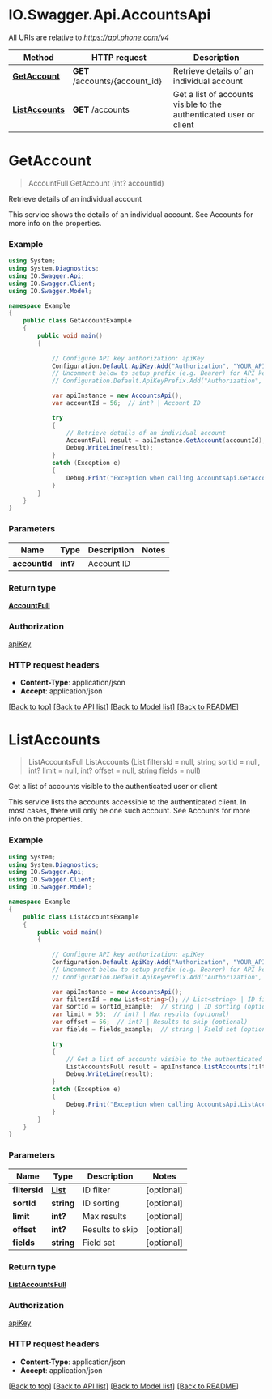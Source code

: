 # IO.Swagger.Api.AccountsApi

All URIs are relative to *https://api.phone.com/v4*

Method | HTTP request | Description
------------- | ------------- | -------------
[**GetAccount**](AccountsApi.md#getaccount) | **GET** /accounts/{account_id} | Retrieve details of an individual account
[**ListAccounts**](AccountsApi.md#listaccounts) | **GET** /accounts | Get a list of accounts visible to the authenticated user or client


<a name="getaccount"></a>
# **GetAccount**
> AccountFull GetAccount (int? accountId)

Retrieve details of an individual account

This service shows the details of an individual account. See Accounts for more info on the properties.

### Example
```csharp
using System;
using System.Diagnostics;
using IO.Swagger.Api;
using IO.Swagger.Client;
using IO.Swagger.Model;

namespace Example
{
    public class GetAccountExample
    {
        public void main()
        {
            
            // Configure API key authorization: apiKey
            Configuration.Default.ApiKey.Add("Authorization", "YOUR_API_KEY");
            // Uncomment below to setup prefix (e.g. Bearer) for API key, if needed
            // Configuration.Default.ApiKeyPrefix.Add("Authorization", "Bearer");

            var apiInstance = new AccountsApi();
            var accountId = 56;  // int? | Account ID

            try
            {
                // Retrieve details of an individual account
                AccountFull result = apiInstance.GetAccount(accountId);
                Debug.WriteLine(result);
            }
            catch (Exception e)
            {
                Debug.Print("Exception when calling AccountsApi.GetAccount: " + e.Message );
            }
        }
    }
}
```

### Parameters

Name | Type | Description  | Notes
------------- | ------------- | ------------- | -------------
 **accountId** | **int?**| Account ID | 

### Return type

[**AccountFull**](AccountFull.md)

### Authorization

[apiKey](../README.md#apiKey)

### HTTP request headers

 - **Content-Type**: application/json
 - **Accept**: application/json

[[Back to top]](#) [[Back to API list]](../README.md#documentation-for-api-endpoints) [[Back to Model list]](../README.md#documentation-for-models) [[Back to README]](../README.md)

<a name="listaccounts"></a>
# **ListAccounts**
> ListAccountsFull ListAccounts (List<string> filtersId = null, string sortId = null, int? limit = null, int? offset = null, string fields = null)

Get a list of accounts visible to the authenticated user or client

This service lists the accounts accessible to the authenticated client. In most cases, there will only be one such account. See Accounts for more info on the properties.

### Example
```csharp
using System;
using System.Diagnostics;
using IO.Swagger.Api;
using IO.Swagger.Client;
using IO.Swagger.Model;

namespace Example
{
    public class ListAccountsExample
    {
        public void main()
        {
            
            // Configure API key authorization: apiKey
            Configuration.Default.ApiKey.Add("Authorization", "YOUR_API_KEY");
            // Uncomment below to setup prefix (e.g. Bearer) for API key, if needed
            // Configuration.Default.ApiKeyPrefix.Add("Authorization", "Bearer");

            var apiInstance = new AccountsApi();
            var filtersId = new List<string>(); // List<string> | ID filter (optional) 
            var sortId = sortId_example;  // string | ID sorting (optional) 
            var limit = 56;  // int? | Max results (optional) 
            var offset = 56;  // int? | Results to skip (optional) 
            var fields = fields_example;  // string | Field set (optional) 

            try
            {
                // Get a list of accounts visible to the authenticated user or client
                ListAccountsFull result = apiInstance.ListAccounts(filtersId, sortId, limit, offset, fields);
                Debug.WriteLine(result);
            }
            catch (Exception e)
            {
                Debug.Print("Exception when calling AccountsApi.ListAccounts: " + e.Message );
            }
        }
    }
}
```

### Parameters

Name | Type | Description  | Notes
------------- | ------------- | ------------- | -------------
 **filtersId** | [**List<string>**](string.md)| ID filter | [optional] 
 **sortId** | **string**| ID sorting | [optional] 
 **limit** | **int?**| Max results | [optional] 
 **offset** | **int?**| Results to skip | [optional] 
 **fields** | **string**| Field set | [optional] 

### Return type

[**ListAccountsFull**](ListAccountsFull.md)

### Authorization

[apiKey](../README.md#apiKey)

### HTTP request headers

 - **Content-Type**: application/json
 - **Accept**: application/json

[[Back to top]](#) [[Back to API list]](../README.md#documentation-for-api-endpoints) [[Back to Model list]](../README.md#documentation-for-models) [[Back to README]](../README.md)

